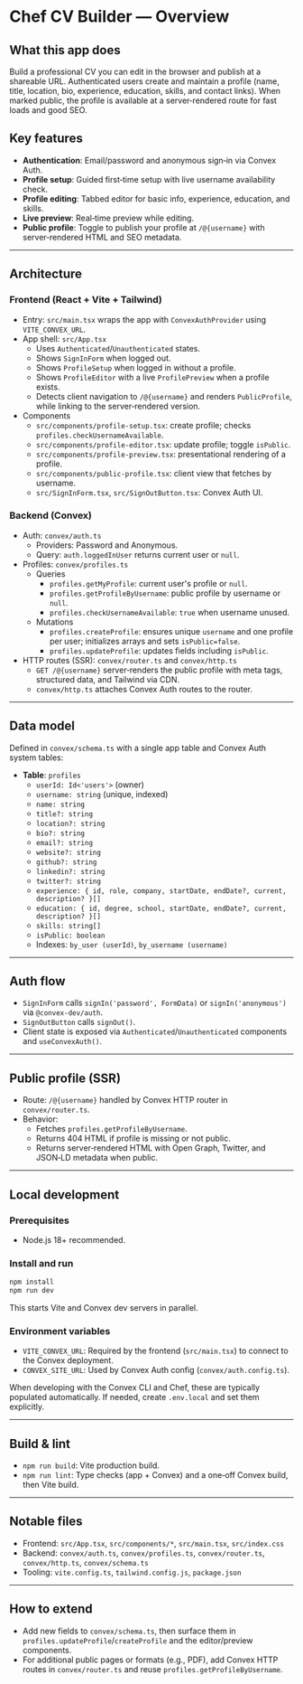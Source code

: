 # Chef CV Builder — Overview

## What this app does

Build a professional CV you can edit in the browser and publish at a shareable URL. Authenticated users create and maintain a profile (name, title, location, bio, experience, education, skills, and contact links). When marked public, the profile is available at a server‑rendered route for fast loads and good SEO.

## Key features

- **Authentication**: Email/password and anonymous sign‑in via Convex Auth.
- **Profile setup**: Guided first‑time setup with live username availability check.
- **Profile editing**: Tabbed editor for basic info, experience, education, and skills.
- **Live preview**: Real‑time preview while editing.
- **Public profile**: Toggle to publish your profile at `/@{username}` with server‑rendered HTML and SEO metadata.

---

## Architecture

### Frontend (React + Vite + Tailwind)

- Entry: `src/main.tsx` wraps the app with `ConvexAuthProvider` using `VITE_CONVEX_URL`.
- App shell: `src/App.tsx`
  - Uses `Authenticated`/`Unauthenticated` states.
  - Shows `SignInForm` when logged out.
  - Shows `ProfileSetup` when logged in without a profile.
  - Shows `ProfileEditor` with a live `ProfilePreview` when a profile exists.
  - Detects client navigation to `/@{username}` and renders `PublicProfile`, while linking to the server‑rendered version.
- Components
  - `src/components/profile-setup.tsx`: create profile; checks `profiles.checkUsernameAvailable`.
  - `src/components/profile-editor.tsx`: update profile; toggle `isPublic`.
  - `src/components/profile-preview.tsx`: presentational rendering of a profile.
  - `src/components/public-profile.tsx`: client view that fetches by username.
  - `src/SignInForm.tsx`, `src/SignOutButton.tsx`: Convex Auth UI.

### Backend (Convex)

- Auth: `convex/auth.ts`
  - Providers: Password and Anonymous.
  - Query: `auth.loggedInUser` returns current user or `null`.
- Profiles: `convex/profiles.ts`
  - Queries
    - `profiles.getMyProfile`: current user's profile or `null`.
    - `profiles.getProfileByUsername`: public profile by username or `null`.
    - `profiles.checkUsernameAvailable`: `true` when username unused.
  - Mutations
    - `profiles.createProfile`: ensures unique `username` and one profile per user; initializes arrays and sets `isPublic=false`.
    - `profiles.updateProfile`: updates fields including `isPublic`.
- HTTP routes (SSR): `convex/router.ts` and `convex/http.ts`
  - `GET /@{username}` server‑renders the public profile with meta tags, structured data, and Tailwind via CDN.
  - `convex/http.ts` attaches Convex Auth routes to the router.

---

## Data model

Defined in `convex/schema.ts` with a single app table and Convex Auth system tables:

- **Table**: `profiles`
  - `userId: Id<'users'>` (owner)
  - `username: string` (unique, indexed)
  - `name: string`
  - `title?: string`
  - `location?: string`
  - `bio?: string`
  - `email?: string`
  - `website?: string`
  - `github?: string`
  - `linkedin?: string`
  - `twitter?: string`
  - `experience: { id, role, company, startDate, endDate?, current, description? }[]`
  - `education: { id, degree, school, startDate, endDate?, current, description? }[]`
  - `skills: string[]`
  - `isPublic: boolean`
  - Indexes: `by_user (userId)`, `by_username (username)`

---

## Auth flow

- `SignInForm` calls `signIn('password', FormData)` or `signIn('anonymous')` via `@convex-dev/auth`.
- `SignOutButton` calls `signOut()`.
- Client state is exposed via `Authenticated`/`Unauthenticated` components and `useConvexAuth()`.

---

## Public profile (SSR)

- Route: `/@{username}` handled by Convex HTTP router in `convex/router.ts`.
- Behavior:
  - Fetches `profiles.getProfileByUsername`.
  - Returns 404 HTML if profile is missing or not public.
  - Returns server‑rendered HTML with Open Graph, Twitter, and JSON‑LD metadata when public.

---

## Local development

### Prerequisites

- Node.js 18+ recommended.

### Install and run

```bash
npm install
npm run dev
```

This starts Vite and Convex dev servers in parallel.

### Environment variables

- `VITE_CONVEX_URL`: Required by the frontend (`src/main.tsx`) to connect to the Convex deployment.
- `CONVEX_SITE_URL`: Used by Convex Auth config (`convex/auth.config.ts`).

When developing with the Convex CLI and Chef, these are typically populated automatically. If needed, create `.env.local` and set them explicitly.

---

## Build & lint

- `npm run build`: Vite production build.
- `npm run lint`: Type checks (app + Convex) and a one‑off Convex build, then Vite build.

---

## Notable files

- Frontend: `src/App.tsx`, `src/components/*`, `src/main.tsx`, `src/index.css`
- Backend: `convex/auth.ts`, `convex/profiles.ts`, `convex/router.ts`, `convex/http.ts`, `convex/schema.ts`
- Tooling: `vite.config.ts`, `tailwind.config.js`, `package.json`

---

## How to extend

- Add new fields to `convex/schema.ts`, then surface them in `profiles.updateProfile`/`createProfile` and the editor/preview components.
- For additional public pages or formats (e.g., PDF), add Convex HTTP routes in `convex/router.ts` and reuse `profiles.getProfileByUsername`.

